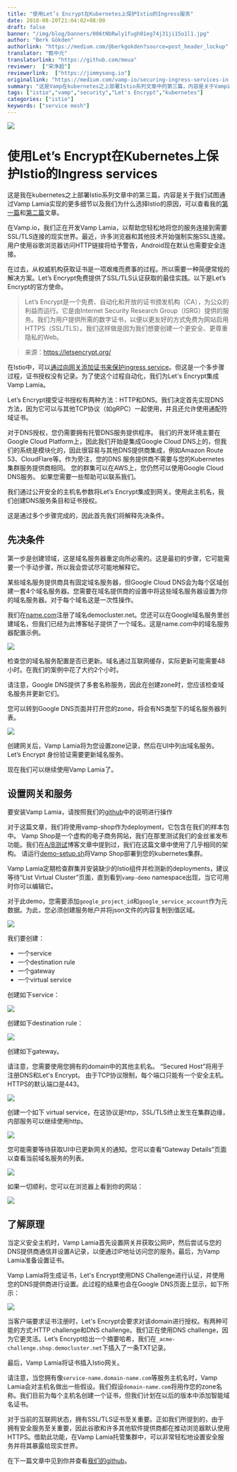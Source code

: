```yaml
---
title: "使用Let’s Encrypt在Kubernetes上保护Istio的Ingress服务"
date: 2018-08-20T21:04:02+08:00
draft: false
banner: "/img/blog/banners/006tNbRwly1fugh01eg74j31ji15o1l1.jpg"
author: "Berk Gökden"
authorlink: "https://medium.com/@berkgokden?source=post_header_lockup"
translator: "甄中元"
translatorlink: "https://github.com/meua"
reviewer:  ["宋净超"]
reviewerlink:  ["https://jimmysong.io"]
originallink: "https://medium.com/vamp-io/securing-ingress-services-in-istio-with-lets-encrypt-on-kubernetes-f6effd93ef06"
summary: "这是Vamp在kubernetes之上部署Istio系列文章中的第三篇，内容是关于Vamp试图通过Vamp Lamia实现的更多细节以及我们为什么选择Istio的原因。"
tags: ["istio","vamp","security","Let's Encrypt","kubernetes"]
categories: ["istio"]
keywords: ["service mesh"]
---
```


![](https://raw.githubusercontent.com/servicemesher/website/master/content/blog/securing-ingress-services-in-istio-with-lets-encrypt-on-kubernetes/006tNbRwly1fugglksoz4j318g0r5wr1.jpg)

# 使用Let’s Encrypt在Kubernetes上保护Istio的Ingress services

这是我在kubernetes之上部署Istio系列文章中的第三篇，内容是关于我们试图通过Vamp Lamia实现的更多细节以及我们为什么选择Istio的原因，可以查看我的[第一篇](https://medium.com/vamp-io/putting-istio-to-work-8513f5218c51)和[第二篇](https://medium.com/vamp-io/a-b-testing-on-kubernetes-with-istio-0-8-6323efa2b4e2)文章。

在Vamp.io，我们正在开发Vamp Lamia，以帮助您轻松地将您的服务连接到需要SSL/TLS连接的现实世界。最近，许多浏览器和其他技术开始强制实施SSL连接。用户使用谷歌浏览器访问HTTP链接将给予警告，Android现在默认也需要安全连接。

在过去，从权威机构获取证书是一项艰难而费事的过程。所以需要一种简便常规的解决方案。Let’s Encrypt免费提供了SSL/TLS认证获取的最佳实践。以下是Let’s Encrypt的官方使命。

> Let’s Encrypt是一个免费、自动化和开放的证书颁发机构（CA），为公众的利益而运行。它是由Internet Security Research Group（ISRG）提供的服务。我们为用户提供所需的数字证书，以便以更友好的方式免费为网站启用HTTPS（SSL/TLS）。我们这样做是因为我们想要创建一个更安全、更尊重隐私的Web。

> 来源：https://letsencrypt.org/

在Istio中，可以[通过向网关添加证书来保护ingress service](https://istio.io/docs/tasks/traffic-management/secure-ingress/)。但这是一个多步骤过程，证书授权没有记录。为了使这个过程自动化，我们为Let's Encrypt集成Vamp Lamia。

Let’s Encrypt接受证书授权有两种方法：HTTP和DNS。我们决定首先实现DNS方法，因为它可以与其他TCP协议（如gRPC）一起使用，并且还允许使用通配符域证书。

对于DNS授权，您仍需要拥有托管DNS服务提供程序。 我们的开发环境主要在Google Cloud Platform上，因此我们开始是集成Google Cloud DNS上的，但我们的系统是模块化的，因此很容易与其他DNS提供商集成，例如Amazon Route 53、CloudFlare等。作为旁注，您的DNS 服务提供商不需要与您的Kubernetes集群服务提供商相同。 您的群集可以在AWS上，您仍然可以使用Google Cloud DNS服务。 如果您需要一些帮助可以联系我们。

我们通过公开安全的主机名参数将Let’s Encrypt集成到网关。使用此主机名，我们创建DNS服务条目和证书授权。

这是通过多个步骤完成的，因此首先我们将解释先决条件。

## 先决条件

第一步是创建领域，这是域名服务器重定向所必需的。这是最初的步骤，它可能需要一个手动步骤，所以我会尝试尽可能地解释它。

某些域名服务提供商具有固定域名服务器，但Google Cloud DNS会为每个区域创建一套4个域名服务器。您需要在域名提供商的设置中将这些域名服务器设置为你的域名服务器。对于每个域名这是一次性操作。

我们在[name.com](https://www.name.com/)注册了域名democluster.net。您还可以在Google域名服务里创建域名，但我们已经为此博客帖子提供了一个域名。这是name.com中的域名服务器配置示例。

![](https://raw.githubusercontent.com/servicemesher/website/master/content/blog/securing-ingress-services-in-istio-with-lets-encrypt-on-kubernetes/006tNbRwly1fuggenbqltj318g0kv77u.jpg)

检查您的域名服务配置是否已更新。域名通过互联网缓存，实际更新可能需要48小时。在我们的案例中花了大约2个小时。

请注意，Google DNS提供了多套名称服务，因此在创建zone时，您应该检查域名服务并更新它们。

您可以转到Google DNS页面并打开您的zone，将会有NS类型下的域名服务器列表。

![](https://raw.githubusercontent.com/servicemesher/website/master/content/blog/securing-ingress-services-in-istio-with-lets-encrypt-on-kubernetes/006tNbRwly1fuggewu5srj318g0g7wgu.jpg)

创建网关后，Vamp Lamia将为您设置zone记录，然后在UI中列出域名服务。Let’s Encrypt 身份验证需要更新域名服务。

现在我们可以继续使用Vamp Lamia了。

## 设置网关和服务

要安装Vamp Lamia，请按照我们的[github](https://github.com/magneticio/vamp2setup)中的说明进行操作

对于这篇文章，我们将使用vamp-shop作为deployment，它包含在我们的样本包中。 Vamp Shop是一个虚构的电子商务网站，我们在那里测试我们的金丝雀发布功能。我们在[A/B测试](https://medium.com/vamp-io/a-b-testing-on-kubernetes-with-istio-0-8-6323efa2b4e2)博客文章中提到过，我们在这篇文章中使用了几乎相同的架构。 请运行[demo-setup.sh](https://github.com/magneticio/vamp2setup/blob/master/samples/experiment-demo/demo-setup.sh)将Vamp Shop部署到您的kubernetes集群。

Vamp Lamia定期检查群集并安装缺少的Istio组件并检测新的deployments，建议等待“List Virtual Cluster”页面，直到看到`vamp-demo` namespace出现，当它可用时你可以编辑它。

对于此demo，您需要添加`google_project_id`和`google_service_account`作为元数据。为此，您必须创建服务帐户并将json文件的内容复制到值区域。

![](https://raw.githubusercontent.com/servicemesher/website/master/content/blog/securing-ingress-services-in-istio-with-lets-encrypt-on-kubernetes/006tNbRwly1fuggft0tl6j31jk10dadl.jpg)

我们要创建：

- 一个service
- 一个destination rule
- 一个gateway
- 一个virtual service

创建如下service：

![](https://raw.githubusercontent.com/servicemesher/website/master/content/blog/securing-ingress-services-in-istio-with-lets-encrypt-on-kubernetes/006tNbRwly1fuggga5izhj318g0ptmzl.jpg)

创建如下destination rule：

![](https://raw.githubusercontent.com/servicemesher/website/master/content/blog/securing-ingress-services-in-istio-with-lets-encrypt-on-kubernetes/006tNbRwly1fugggrx6gvj318g1coadt.jpg)

创建如下gateway。

请注意，您需要使用您拥有的domain中的其他主机名。 “Secured Host”将用于注册DNS和Let's Encrypt。 由于TCP协议限制，每个端口只能有一个安全主机。 HTTPS的默认端口是443。

![](https://raw.githubusercontent.com/servicemesher/website/master/content/blog/securing-ingress-services-in-istio-with-lets-encrypt-on-kubernetes/006tNbRwly1fugghg6fq1j31jk1990xs.jpg)

创建一个如下 virtual service，在这协议是http，SSL/TLS终止发生在集群边缘，内部服务可以继续使用http。

![](https://raw.githubusercontent.com/servicemesher/website/master/content/blog/securing-ingress-services-in-istio-with-lets-encrypt-on-kubernetes/006tNbRwly1fugghxl50jj318g23m445.jpg)

您可能需要等待获取UI中已更新网关的通知。您可以查看“Gateway Details”页面以查看当前域名服务的列表。

![](https://raw.githubusercontent.com/servicemesher/website/master/content/blog/securing-ingress-services-in-istio-with-lets-encrypt-on-kubernetes/006tNbRwly1fuggi6si7sj318g0ptacl.jpg)

如果一切顺利，您可以在浏览器上看到你的网站：

![](https://raw.githubusercontent.com/servicemesher/website/master/content/blog/securing-ingress-services-in-istio-with-lets-encrypt-on-kubernetes/https://raw.githubusercontent.com/servicemesher/website/master/content/blog/securing-ingress-services-in-istio-with-lets-encrypt-on-kubernetes/006tNbRwly1fuggifkpnuj318g0ytn2i.jpg)

## 了解原理

当定义安全主机时，Vamp Lamia首先设置网关并获取公网IP，然后尝试与您的DNS提供商通信并设置A记录，以便通过IP地址访问您的服务。最后，为Vamp Lamia准备设置证书。

Vamp Lamia将生成证书，Let's Encrypt使用DNS Challenge进行认证，并使用您的DNS提供商进行设置。此过程的结果也会在Google DNS页面上显示，如下所示：

![](https://raw.githubusercontent.com/servicemesher/website/master/content/blog/securing-ingress-services-in-istio-with-lets-encrypt-on-kubernetes/006tNbRwly1fuggiowxisj318g0gw0va.jpg)

当客户端要求证书注册时，Let's Encrypt会要求对该domain进行授权。有两种可能的方式:HTTP challenge和DNS challenge。我们正在使用DNS challenge，因为它更灵活。Let’s Encrypt给出一个摘要哈希，我们在`_acme-challenge.shop.democluster.net`下插入了一条TXT记录。

最后，Vamp Lamia将证书插入Istio网关。

请注意，当您拥有像`service-name.domain-name.com`等服务主机名时，Vamp Lamia会对主机名做出一些假设。我们假设`domain-name.com`将用作您的zone名称。我们目前为每个主机名创建一个证书，但我们计划在以后的版本中添加智能域名证书。

对于当前的互联网状态，拥有SSL/TLS证书至关重要。正如我们所提到的，由于拥有安全服务至关重要，因此谷歌和许多其他软件提供商都在推动浏览器默认使用HTTPS。借助此功能，在Vamp Lamia托管集群中，可以非常轻松地设置安全服务并将其暴露给现实世界。

在下一篇文章中见到你并查看[我们的github](https://github.com/magneticio/vamp2setup)。
